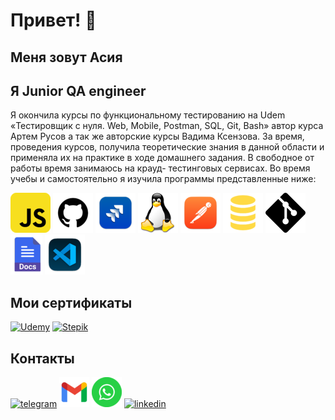 # Привет! 👋
## Меня зовут Асия
## Я Junior QA engineer

 Я окончила курсы по функциональному тестированию на Udem «Тестировщик с нуля. Web, Mobile, Postman, SQL, Git, Bash» автор курса Артем Русов а так же авторские курсы Вадима Ксензова. За время, проведения курсов, получила теоретические знания в данной области и применяла их на практике в ходе домашнего задания. В свободное от работы время занимаюсь на крауд- тестинговых сервисах. Во время учебы и самостоятельно я изучила программы представленные ниже:

![javascript](javascript_icon_130900.png) ![Git](github_git_icon_145985.png) ![Jira](jira_cloud_macos_bigsur_icon_190051.png) ![Linux](linux_penguin_animal_9362.png) ![Postman](postman_macos_bigsur_icon_189815.png) ![SQL](file_type_sql_icon_130152.png) ![Git_Bash](vc-git_icon-icons.com_50729.png) ![GoogleDocs](docs_google_icon_196688.png) ![VSC](microsoft_visual_studio_code_alt_macos_bigsur_icon_189952.png)

## Мои сертификаты

[![Udemy](https://play-lh.googleusercontent.com/dsCkmJE2Fa8IjyXERAcwc5YeQ8_NvbZ4_OI8LgqyjILpXUfS5YhEcnAMajKPrZI-og=w256)](https://www.udemy.com/certificate/UC-047ac45b-1b19-4864-838f-b54deb48a59b/)    [![Stepik](https://stepik.org/media/cache/images/courses/63054/cover_foIuz1t/6bc976a3abd69e9e3e5163a5973a8ccf.jpg)](https://stepik.org/cert/1552900)

## Контакты

[![telegram](https://a.deviantart.net/avatars/t/o/tomazzo.png?6)](t.me/Asiya_Gridina)  [![почта](gmail_new_logo_icon_159149.png)](gridinaasia@gmail.com) [![WhatsApp](1490889687-whats-app_82529.png)](https://wa.me/79818085833) [![linkedin](https://www.truvisibility.com/wp-content/uploads/in.png)](https://www.linkedin.com/in/asiyagridina/)
